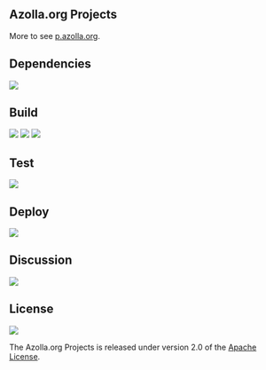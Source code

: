 ## Azolla.org Projects
More to see [p.azolla.org][].

## Dependencies
[![][versioneye img]][versioneye]

## Build
[![][travis img]][travis]
[![][coverage img]][coverage]
[![][appveyor img]][appveyor]

## Test
[![][saucelabs img]][saucelabs]

## Deploy
[![][mavenbadge img]][mavenbadge]

## Discussion
[![][gitter img]][gitter]

## License
[![][license img]][license]

The Azolla.org Projects is released under version 2.0 of the [Apache License][].



[p.azolla.org]: http://p.azolla.org/


[versioneye]:https://www.versioneye.com/user/projects/55b2591c643533001a0004cb
[versioneye img]:https://www.versioneye.com/user/projects/55b2591c643533001a0004cb/badge.svg


[travis]:https://travis-ci.org/Azollas/org.azolla.p.roc
[travis img]:https://secure.travis-ci.org/Azollas/org.azolla.p.roc.png
[coverage]:https://codecov.io/github/Azollas/org.azolla.p.roc?branch=mirror
[coverage img]:https://codecov.io/github/Azollas/org.azolla.p.roc/coverage.svg?branch=mirror

[appveyor]:https://ci.appveyor.com/project/Azolla/org-azolla-p-roc
[appveyor img]:https://ci.appveyor.com/api/projects/status/mhpjgtq30qd920sq?svg=true


[saucelabs]:https://saucelabs.com/u/org.azolla.p.roc
[saucelabs img]:https://saucelabs.com/browser-matrix/org.azolla.p.roc.svg


[mavenbadge]:http://search.maven.org/#search%7Cga%7C1%7Cg%3A%22org.azolla.p%22%20AND%20a%3A%22org.azolla.p.roc%22
[mavenbadge img]:https://maven-badges.herokuapp.com/maven-central/org.azolla.p/org.azolla.p.roc/badge.svg


[gitter]:https://gitter.im/Azollas/org.azolla.p.roc?utm_source=badge&utm_medium=badge&utm_campaign=pr-badge
[gitter img]:https://badges.gitter.im/Join%20Chat.svg


[Apache License]: http://www.apache.org/licenses/LICENSE-2.0
[license]:LICENSE
[license img]:https://img.shields.io/badge/license-apache-blue.svg


